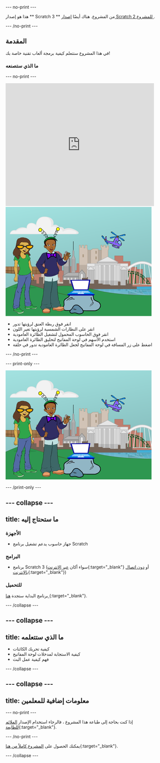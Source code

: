 --- no-print ---

هذا هو إصدار ** Scratch 3 ** من المشروع. هناك أيضًا [ إصدار Scratch 2 للمشروع ](https://projects.raspberrypi.org/en/projects/tech-toys-scratch2).

--- /no-print ---

## المقدمة

في هذا المشروع ستتعلم كيفية برمجة ألعاب تقنية خاصة بك!

### ما الذي ستصنعه

--- no-print ---

<div class="scratch-preview">
  <iframe allowtransparency="true" width="485" height="402" src="https://scratch.mit.edu/projects/embed/301514002/?autostart=false" frameborder="0" scrolling="no"></iframe>
  <img src="images/toys-final.png">
</div>

+ انقر فوق ربطة العنق لرؤيتها تدور
+ انقر على النظارات الشمسية لرؤيتها تغير اللون
+ انقر فوق الحاسوب المحمول لتشغيل الطائرة العامودية
+ استخدم الأسهم في لوحة المفاتيح لتحليق الطائرة العامودية
+ اضغط على زر المسافة في لوحة المفاتيح لجعل الطائرة العامودية تدور في حلقة

--- /no-print ---

--- print-only ---

![المشروع كامل](images/toys-final.png)

--- /print-only ---

--- collapse ---
---
title: ما ستحتاج إليه
---

### الأجهزة

+ جهاز حاسوب يدعم تشغيل برنامج Scratch

### البرامج

+ برنامج Scratch 3 (سواء أكان [عبر الإنترنت](http://rpf.io/scratchon){:target="_blank"} أو [دون اتصال بالإنترنت](http://rpf.io/scratchoff){:target="_blank"})

### للتحميل

برنامج البداية ستجدة [هنا ](http://rpf.io/p/en/tech-toys-go){:target="_blank"}.

--- /collapse ---

--- collapse ---
---
title: ما الذي ستتعلمه
---

- كيفية تحريك الكائنات
- كيفية الاستجابة لمدخلات لوحة المفاتيح
- فهم كيفية عمل البث

--- /collapse ---

--- collapse ---
---
title: معلومات إضافية للمعلمين
---

--- no-print ---

إذا كنت بحاجة إلى طباعة هذا المشروع ، فالرجاء استخدام الإصدار [الملائم للطابعة](https://projects.raspberrypi.org/en/projects/tech-toys/print){:target="_blank"}.

--- /no-print ---

يمكنك الحصول على [المشروع كاملاً من هنا](http://rpf.io/p/en/tech-toys-get){:target="_blank"}.

--- /collapse ---
